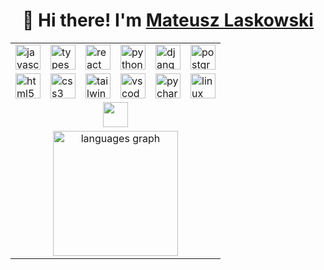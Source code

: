 <h1 align="center">👋 Hi there! I'm <a href="https://matcane.github.io">Mateusz Laskowski</a></h1>
<div align="center">
    <table>
        <tr>
            <td><a href="#"><img src="https://cdn.jsdelivr.net/gh/devicons/devicon/icons/javascript/javascript-original.svg" height="40" alt="javascript logo" /></a></td>
            <td><a href="#"><img src="https://cdn.jsdelivr.net/gh/devicons/devicon/icons/typescript/typescript-original.svg" height="40" alt="typescript logo" /></a></td>
            <td><a href="#"><img src="https://cdn.jsdelivr.net/gh/devicons/devicon/icons/react/react-original.svg" height="40" alt="react logo" /></a></td>
            <td><a href="#"><img src="https://cdn.jsdelivr.net/gh/devicons/devicon/icons/python/python-original.svg" height="40" alt="python logo" /></a></td>
            <td><a href="#"><img src="https://cdn.jsdelivr.net/gh/devicons/devicon/icons/django/django-plain.svg" height="40" alt="django logo" /></a></td>
            <td><a href="#"><img src="https://cdn.jsdelivr.net/gh/devicons/devicon/icons/postgresql/postgresql-original.svg" height="40" alt="postgresql logo" /></a></td>
        </tr>
        <tr>
            <td><a href="#"><img src="https://cdn.jsdelivr.net/gh/devicons/devicon/icons/html5/html5-original.svg" height="40" alt="html5 logo" /></a></td>
            <td><a href="#"><img src="https://cdn.jsdelivr.net/gh/devicons/devicon/icons/css3/css3-original.svg" height="40" alt="css3 logo" /></a></td>
            <td><a href="#"><img src="https://cdn.simpleicons.org/tailwindcss/06B6D4" height="40" alt="tailwindcss logo" /></a></td>
            <td><a href="#"><img src="https://cdn.jsdelivr.net/gh/devicons/devicon/icons/vscode/vscode-original.svg" height="40" alt="vscode logo" /></a></td>
            <td><a href="#"><img src="https://cdn.jsdelivr.net/gh/devicons/devicon/icons/pycharm/pycharm-original.svg" height="40" alt="pycharm logo" /></a></td>
            <td><a href="#"><img src="https://cdn.jsdelivr.net/gh/devicons/devicon/icons/linux/linux-original.svg" height="40" alt="linux logo" /></a></td>
        </tr>
        <tr align="center">
            <td colspan="8"><a href="#"><img src="data:," height="40" alt /></a></td>
        </tr>
        <tr align="center">
            <td colspan="8"><a href="#"><img src="https://github-readme-stats.vercel.app/api/top-langs?username=matcane&locale=en&hide_title=false&layout=compact&card_width=320&langs_count=8&theme=dracula&hide_border=false&order=2" height="200" alt="languages graph" /></a></td>
        </tr>
    </table>
</div>
